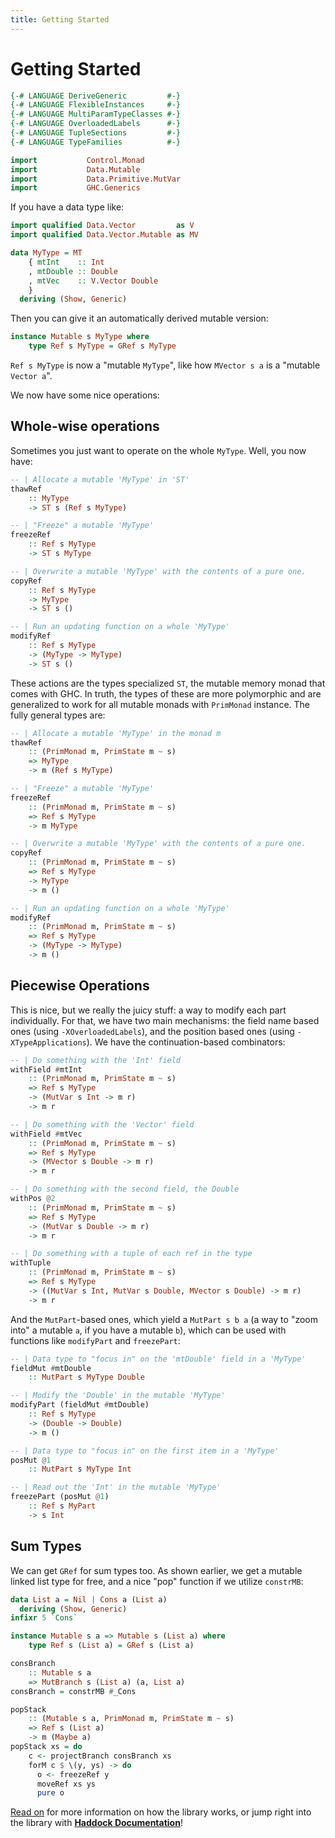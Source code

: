 ```yaml
---
title: Getting Started
---
```


Getting Started
===============

```haskell top hide
{-# LANGUAGE DeriveGeneric         #-}
{-# LANGUAGE FlexibleInstances     #-}
{-# LANGUAGE MultiParamTypeClasses #-}
{-# LANGUAGE OverloadedLabels      #-}
{-# LANGUAGE TupleSections         #-}
{-# LANGUAGE TypeFamilies          #-}

import           Control.Monad
import           Data.Mutable
import           Data.Primitive.MutVar
import           GHC.Generics
```

If you have a data type like:

```haskell top
import qualified Data.Vector         as V
import qualified Data.Vector.Mutable as MV

data MyType = MT
    { mtInt    :: Int
    , mtDouble :: Double
    , mtVec    :: V.Vector Double
    }
  deriving (Show, Generic)
```

Then you can give it an automatically derived mutable version:

```haskell top
instance Mutable s MyType where
    type Ref s MyType = GRef s MyType
```

`Ref s MyType` is now a "mutable `MyType`", like how `MVector s a` is a
"mutable `Vector a`".

We now have some nice operations:

Whole-wise operations
---------------------

Sometimes you just want to operate on the whole `MyType`.  Well, you now have:

```haskell
-- | Allocate a mutable 'MyType' in 'ST'
thawRef
    :: MyType
    -> ST s (Ref s MyType)

-- | "Freeze" a mutable 'MyType'
freezeRef
    :: Ref s MyType
    -> ST s MyType

-- | Overwrite a mutable 'MyType' with the contents of a pure one.
copyRef
    :: Ref s MyType
    -> MyType
    -> ST s ()

-- | Run an updating function on a whole 'MyType'
modifyRef
    :: Ref s MyType
    -> (MyType -> MyType)
    -> ST s ()
```

These actions are the types specialized `ST`, the mutable memory monad that
comes with GHC.  In truth, the types of these are more polymorphic and are
generalized to work for all mutable monads with `PrimMonad` instance.  The
fully general types are:

```haskell
-- | Allocate a mutable 'MyType' in the monad m
thawRef
    :: (PrimMonad m, PrimState m ~ s)
    => MyType
    -> m (Ref s MyType)

-- | "Freeze" a mutable 'MyType'
freezeRef
    :: (PrimMonad m, PrimState m ~ s)
    => Ref s MyType
    -> m MyType

-- | Overwrite a mutable 'MyType' with the contents of a pure one.
copyRef
    :: (PrimMonad m, PrimState m ~ s)
    => Ref s MyType
    -> MyType
    -> m ()

-- | Run an updating function on a whole 'MyType'
modifyRef
    :: (PrimMonad m, PrimState m ~ s)
    => Ref s MyType
    -> (MyType -> MyType)
    -> m ()
```

Piecewise Operations
--------------------

This is nice, but we really the juicy stuff: a way to modify each part
individually.  For that, we have two main mechanisms: the field name based
ones (using `-XOverloadedLabels`), and the position based ones (using
`-XTypeApplications`).  We have the continuation-based combinators:

```haskell
-- | Do something with the 'Int' field
withField #mtInt
    :: (PrimMonad m, PrimState m ~ s)
    => Ref s MyType
    -> (MutVar s Int -> m r)
    -> m r

-- | Do something with the 'Vector' field
withField #mtVec
    :: (PrimMonad m, PrimState m ~ s)
    => Ref s MyType
    -> (MVector s Double -> m r)
    -> m r

-- | Do something with the second field, the Double
withPos @2
    :: (PrimMonad m, PrimState m ~ s)
    => Ref s MyType
    -> (MutVar s Double -> m r)
    -> m r

-- | Do something with a tuple of each ref in the type
withTuple
    :: (PrimMonad m, PrimState m ~ s)
    => Ref s MyType
    -> ((MutVar s Int, MutVar s Double, MVector s Double) -> m r)
    -> m r
```

And the `MutPart`-based ones, which yield a `MutPart s b a` (a way to "zoom
into" a mutable `a`, if you have a mutable `b`), which can be used with
functions like `modifyPart` and `freezePart`:

```haskell
-- | Data type to "focus in" on the 'mtDouble' field in a 'MyType'
fieldMut #mtDouble
    :: MutPart s MyType Double

-- | Modify the 'Double' in the mutable 'MyType'
modifyPart (fieldMut #mtDouble)
    :: Ref s MyType
    -> (Double -> Double)
    -> m ()
```

```haskell
-- | Data type to "focus in" on the first item in a 'MyType'
posMut @1
    :: MutPart s MyType Int

-- | Read out the 'Int' in the mutable 'MyType'
freezePart (posMut @1)
    :: Ref s MyPart
    -> s Int
```


Sum Types
---------

We can get `GRef` for sum types too.  As shown earlier, we get a mutable linked
list type for free, and a nice "pop" function if we utilize `constrMB`:

```haskell top
data List a = Nil | Cons a (List a)
  deriving (Show, Generic)
infixr 5 `Cons`

instance Mutable s a => Mutable s (List a) where
    type Ref s (List a) = GRef s (List a)

consBranch
    :: Mutable s a
    => MutBranch s (List a) (a, List a)
consBranch = constrMB #_Cons

popStack
    :: (Mutable s a, PrimMonad m, PrimState m ~ s)
    => Ref s (List a)
    -> m (Maybe a)
popStack xs = do
    c <- projectBranch consBranch xs
    forM c $ \(y, ys) -> do
      o <- freezeRef y
      moveRef xs ys
      pure o
```

[Read on](/02-mutable-and-ref.html) for more information on how the library
works, or jump right into the library with **[Haddock Documentation][docs]**!

[docs]: https://hackage.haskell.org/package/mutable
